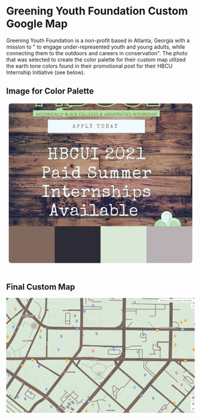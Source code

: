 # Greening Youth Foundation Custom Google Map

Greening Youth Foundation is a non-profit based in Atlanta, Georgia with a mission to " to engage under-represented youth and young adults, while connecting them to the outdoors and careers in conservation". The photo that was selected to create the color palette for their custom map utilzed the earth tone colors found in their promotional post for their HBCU Internship Initiative (see below).

## Image for Color Palette
![GYF Custom Map](/GYF_Palette_Inspo.png)

## Final Custom Map
![GYF Custom Map](/GYF_Custom_Map.png)


